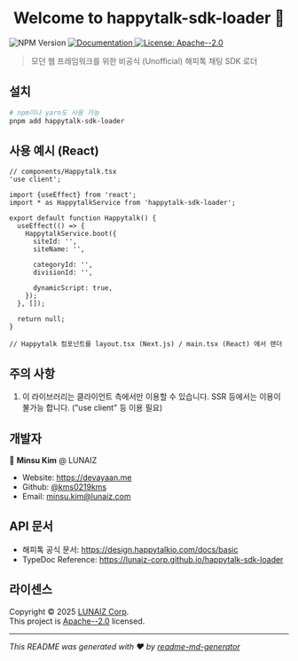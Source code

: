 <h1 align="center">Welcome to happytalk-sdk-loader 👋</h1>
<p>
  <img alt="NPM Version" src="https://img.shields.io/npm/v/happytalk-sdk-loader" />
  <a href="https://lunaiz-corp.github.io/happytalk-sdk-loader/" target="_blank">
    <img alt="Documentation" src="https://img.shields.io/badge/documentation-yes-brightgreen.svg" />
  </a>
  <a href="https://github.com/lunaiz-corp/happytalk-sdk-loader/blob/master/LICENSE" target="_blank">
    <img alt="License: Apache--2.0" src="https://img.shields.io/github/license/lunaiz-corp/happytalk-sdk-loader" />
  </a>
</p>

> 모던 웹 프레임워크를 위한 비공식 (Unofficial) 해피톡 채팅 SDK 로더

## 설치

```sh
# npm이나 yarn도 사용 가능
pnpm add happytalk-sdk-loader
```

## 사용 예시 (React)

```tsx
// components/Happytalk.tsx
'use client';

import {useEffect} from 'react';
import * as HappytalkService from 'happytalk-sdk-loader';

export default function Happytalk() {
  useEffect(() => {
    HappytalkService.boot({
      siteId: '',
      siteName: '',

      categoryId: '',
      divisionId: '',

      dynamicScript: true,
    });
  }, []);

  return null;
}

// Happytalk 컴포넌트를 layout.tsx (Next.js) / main.tsx (React) 에서 렌더
```

## 주의 사항

1. 이 라이브러리는 클라이언트 측에서만 이용할 수 있습니다. SSR 등에서는 이용이 불가능 합니다. ("use client" 등 이용 필요)

## 개발자

👤 **Minsu Kim** @ LUNAIZ

- Website: https://devayaan.me
- Github: [@kms0219kms](https://github.com/kms0219kms)
- Email: [minsu.kim@lunaiz.com](mailto:minsu.kim@lunaiz.com)

## API 문서

- 해피톡 공식 문서: https://design.happytalkio.com/docs/basic
- TypeDoc Reference: https://lunaiz-corp.github.io/happytalk-sdk-loader

## 라이센스

Copyright © 2025 [LUNAIZ Corp](https://lunaiz.com).<br />
This project is [Apache--2.0](https://github.com/lunaiz-corp/happytalk-sdk-loader/blob/master/LICENSE) licensed.

---

_This README was generated with ❤️ by [readme-md-generator](https://github.com/kefranabg/readme-md-generator)_

